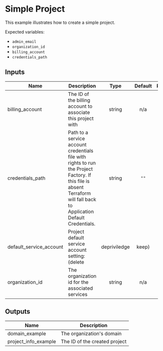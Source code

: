 # Simple Project

This example illustrates how to create a simple project.

Expected variables:
- `admin_email`
- `organization_id`
- `billing_account`
- `credentials_path`

<!-- BEGINNING OF PRE-COMMIT-TERRAFORM DOCS HOOK -->
## Inputs

| Name | Description | Type | Default | Required |
|------|-------------|:----:|:-----:|:-----:|
| billing\_account | The ID of the billing account to associate this project with | string | n/a | yes |
| credentials\_path | Path to a service account credentials file with rights to run the Project Factory. If this file is absent Terraform will fall back to Application Default Credentials. | string | `""` | no |
| default\_service\_account | Project default service account setting: (delete | depriviledge | keep) | string | n/a | yes |
| organization\_id | The organization id for the associated services | string | n/a | yes |

## Outputs

| Name | Description |
|------|-------------|
| domain\_example | The organization's domain |
| project\_info\_example | The ID of the created project |

<!-- END OF PRE-COMMIT-TERRAFORM DOCS HOOK -->
